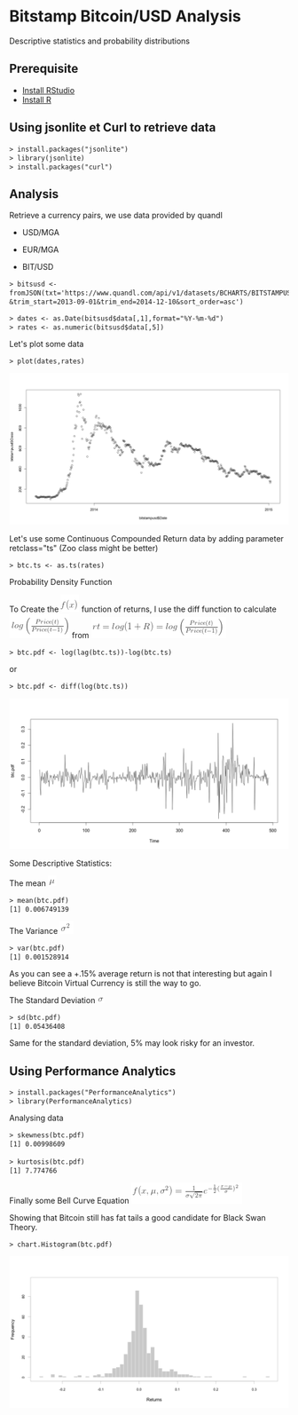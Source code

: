 



# Bitstamp Bitcoin/USD Analysis

Descriptive statistics and probability distributions  

## Prerequisite

* [Install RStudio](https://www.rstudio.com/products/rstudio/download/)
* [Install R](https://cran.r-project.org/)


## Using jsonlite et Curl to retrieve data

```
> install.packages("jsonlite")
> library(jsonlite)
> install.packages("curl")
```

## Analysis

Retrieve a currency pairs, we use data provided by quandl

* USD/MGA

* EUR/MGA

* BIT/USD

```
> bitsusd <- fromJSON(txt='https://www.quandl.com/api/v1/datasets/BCHARTS/BITSTAMPUSD.json?&trim_start=2013-09-01&trim_end=2014-12-10&sort_order=asc')
```



```
> dates <- as.Date(bitsusd$data[,1],format="%Y-%m-%d")
> rates <- as.numeric(bitsusd$data[,5])
```

Let's plot some data

```
> plot(dates,rates)
```

![alt tag](https://github.com/CollegeBoreal/INF1069-17H/blob/master/Z.BITSTAMP/rplot.png)

Let's use some Continuous Compounded Return data by adding parameter retclass="ts" (Zoo class might be better)

```
> btc.ts <- as.ts(rates)
```

Probability Density Function

To Create the ![alt tag](https://github.com/CollegeBoreal/INF1069-17H/blob/master/Z.BITSTAMP/fx.png) function of returns, I use the diff function to calculate ![alt tag](https://github.com/CollegeBoreal/INF1069-17H/blob/master/Z.BITSTAMP/lg.png) from ![alt tag](https://github.com/CollegeBoreal/INF1069-17H/blob/master/Z.BITSTAMP/r.png)

```
> btc.pdf <- log(lag(btc.ts))-log(btc.ts)
```

or 

```
> btc.pdf <- diff(log(btc.ts))
```

![alt tag](https://github.com/CollegeBoreal/INF1069-17H/blob/master/Z.BITSTAMP/rplot01.png)

Some Descriptive Statistics:

The mean ![alt tag](https://github.com/CollegeBoreal/INF1069-17H/blob/master/Z.BITSTAMP/m.png)

```
> mean(btc.pdf)
[1] 0.006749139
```

The Variance ![alt tag](https://github.com/CollegeBoreal/INF1069-17H/blob/master/Z.BITSTAMP/s_2.png)

```
> var(btc.pdf)
[1] 0.001528914
```

As you can see a +.15% average return is not that interesting but again I believe Bitcoin Virtual Currency is still the way to go.

The Standard Deviation ![alt tag](https://github.com/CollegeBoreal/INF1069-17H/blob/master/Z.BITSTAMP/s.png)

```
> sd(btc.pdf)
[1] 0.05436408
```

Same for the standard deviation, 5% may look risky for an investor.

## Using Performance Analytics

```
> install.packages("PerformanceAnalytics")
> library(PerformanceAnalytics)
```

Analysing data  

```
> skewness(btc.pdf)
[1] 0.00998609

> kurtosis(btc.pdf)
[1] 7.774766
```

Finally some Bell Curve Equation ![alt tag](https://github.com/CollegeBoreal/INF1069-17H/blob/master/Z.BITSTAMP/bc.png)

Showing that Bitcoin still has fat tails a good candidate for Black Swan Theory.

```
> chart.Histogram(btc.pdf)
```

![alt tag](https://github.com/CollegeBoreal/INF1069-17H/blob/master/Z.BITSTAMP/rplot02.png)
